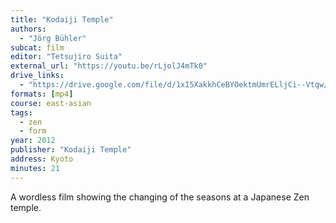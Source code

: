 ```yaml
---
title: "Kodaiji Temple"
authors:
  - "Jörg Bühler"
subcat: film
editor: "Tetsujiro Suita"
external_url: "https://youtu.be/rLjolJ4mTk0"
drive_links:
  - "https://drive.google.com/file/d/1xI5XakkhCeBYOektmUmrELljCi--Vtqw/view?usp=drivesdk"
formats: [mp4]
course: east-asian
tags:
  - zen
  - form
year: 2012
publisher: "Kodaiji Temple"
address: Kyoto
minutes: 21
---
```


A wordless film showing the changing of the seasons at a Japanese Zen temple.

